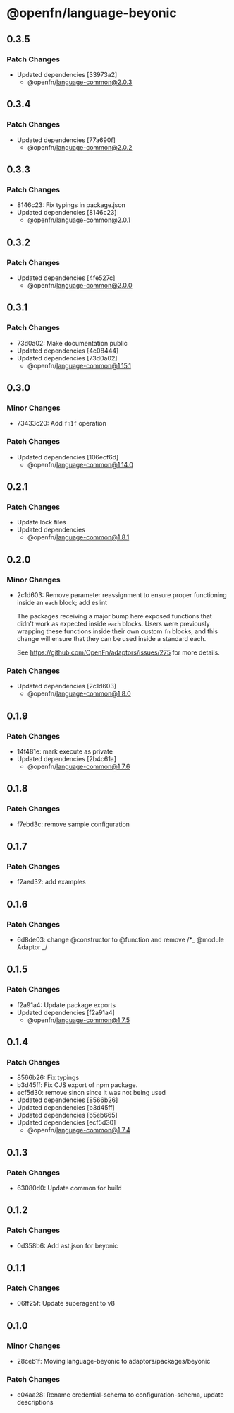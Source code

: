 # @openfn/language-beyonic

## 0.3.5

### Patch Changes

- Updated dependencies [33973a2]
  - @openfn/language-common@2.0.3

## 0.3.4

### Patch Changes

- Updated dependencies [77a690f]
  - @openfn/language-common@2.0.2

## 0.3.3

### Patch Changes

- 8146c23: Fix typings in package.json
- Updated dependencies [8146c23]
  - @openfn/language-common@2.0.1

## 0.3.2

### Patch Changes

- Updated dependencies [4fe527c]
  - @openfn/language-common@2.0.0

## 0.3.1

### Patch Changes

- 73d0a02: Make documentation public
- Updated dependencies [4c08444]
- Updated dependencies [73d0a02]
  - @openfn/language-common@1.15.1

## 0.3.0

### Minor Changes

- 73433c20: Add `fnIf` operation

### Patch Changes

- Updated dependencies [106ecf6d]
  - @openfn/language-common@1.14.0

## 0.2.1

### Patch Changes

- Update lock files
- Updated dependencies
  - @openfn/language-common@1.8.1

## 0.2.0

### Minor Changes

- 2c1d603: Remove parameter reassignment to ensure proper functioning inside an
  `each` block; add eslint

  The packages receiving a major bump here exposed functions that didn't work as
  expected inside `each` blocks. Users were previously wrapping these functions
  inside their own custom `fn` blocks, and this change will ensure that they can
  be used inside a standard each.

  See https://github.com/OpenFn/adaptors/issues/275 for more details.

### Patch Changes

- Updated dependencies [2c1d603]
  - @openfn/language-common@1.8.0

## 0.1.9

### Patch Changes

- 14f481e: mark execute as private
- Updated dependencies [2b4c61a]
  - @openfn/language-common@1.7.6

## 0.1.8

### Patch Changes

- f7ebd3c: remove sample configuration

## 0.1.7

### Patch Changes

- f2aed32: add examples

## 0.1.6

### Patch Changes

- 6d8de03: change @constructor to @function and remove /\*_ @module Adaptor _/

## 0.1.5

### Patch Changes

- f2a91a4: Update package exports
- Updated dependencies [f2a91a4]
  - @openfn/language-common@1.7.5

## 0.1.4

### Patch Changes

- 8566b26: Fix typings
- b3d45ff: Fix CJS export of npm package.
- ecf5d30: remove sinon since it was not being used
- Updated dependencies [8566b26]
- Updated dependencies [b3d45ff]
- Updated dependencies [b5eb665]
- Updated dependencies [ecf5d30]
  - @openfn/language-common@1.7.4

## 0.1.3

### Patch Changes

- 63080d0: Update common for build

## 0.1.2

### Patch Changes

- 0d358b6: Add ast.json for beyonic

## 0.1.1

### Patch Changes

- 06ff25f: Update superagent to v8

## 0.1.0

### Minor Changes

- 28ceb1f: Moving language-beyonic to adaptors/packages/beyonic

### Patch Changes

- e04aa28: Rename credential-schema to configuration-schema, update descriptions

